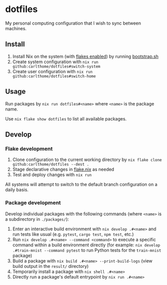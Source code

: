 # dotfiles

My personal computing configuration that I wish to sync between machines.

## Install

1. Install Nix on the system (with [flakes enabled](https://nixos.wiki/wiki/Flakes#Enable_flakes)) by running [bootstrap.sh](./bootstrap.sh)
1. Create system configuration with `nix run github:carlthome/dotfiles#switch-system`
1. Create user configuration with `nix run github:carlthome/dotfiles#switch-home`

## Usage

Run packages by `nix run dotfiles#<name>` where `<name>` is the package name.

Use `nix flake show dotfiles` to list all available packages.

## Develop

### Flake development

1. Clone configuration to the current working directory by `nix flake clone github:carlthome/dotfiles --dest .`
1. Stage declarative changes in [flake.nix](./flake.nix) as needed
1. Test and deploy changes with `nix run`

All systems will attempt to switch to the default branch configuration on a daily basis.

### Package development

Develop individual packages with the following commands (where `<name>` is a subdirectory in `./packages/`):

1. Enter an interactive build environment with `nix develop .#<name>` and run tests like usual (e.g. `pytest`, `cargo test`, `npm test`, etc.)
1. Run `nix develop .#<name> --command <command>` to execute a specific command within a build environment directly (for example: `nix develop .#train-mnist --command pytest` to run Python tests for the `train-mnist` package)
1. Build a package with `nix build .#<name> --print-build-logs` (view build output in the `result/` directory)
1. Temporarily install a package with `nix shell .#<name>`
1. Directly run a package's default entrypoint by `nix run .#<name>`
